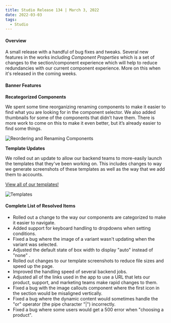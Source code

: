 ```yaml
---
title: Studio Release 134 | March 3, 2022
date: 2022-03-03
tags:
  - Studio
---
```


#### Overview

A small release with a handful of bug fixes and tweaks. Several new features in the works including *Component
Properties* which is a set of changes to the section/component experience which will help to reduce redundancies with
our current component experience. More on this when it's released in the coming weeks.

#### Banner Features

**Recategorized Components**

We spent some time reorganizing renaming components to make it easier to find what you are looking for in the component
selector. We also added thumbnails for some of the components that didn’t have them. There is more work to come on this
to make it even better, but it’s already easier to find some things.

 ![Reordering and Renaming Components](/assets/studio/reorder-rename.png)

**Template Updates**

We rolled out an update to allow our backend teams to more-easily launch the templates that they've been working on.
This includes changes to way we generate screenshots of these templates as well as the way that we add them to accounts.

[View all of our templates!](https://www.unstack.com/templates)

![Templates](/assets/studio/template-screenshots.png)

#### Complete List of Resolved Items

* Rolled out a change to the way our components are categorized to make it easier to navigate.
* Added support for keyboard handling to dropdowns when setting conditions.
* Fixed a bug where the image of a variant wasn't updating when the variant was selected.
* Adjusted the default state of box width to display "auto" instead of "none" .
* Rolled out changes to our template screenshots to reduce file sizes and speed up the page.
* Improved the handling speed of several backend jobs.
* Adjusted all of the links used in the app to use a URL that lets our product, support, and marketing teams make rapid
  changes to them.
* Fixed a bug with the image callouts component where the first icon in the section would be misaligned vertically.
* Fixed a bug where the dynamic content would sometimes handle the "or" operator (the pipe character "|") incorrectly.
* Fixed a bug where some users would get a 500 error when "choosing a product".
